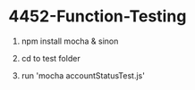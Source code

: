 # 4452-Function-Testing

1. npm install mocha & sinon

2. cd to test folder 

3. run 'mocha accountStatusTest.js'
